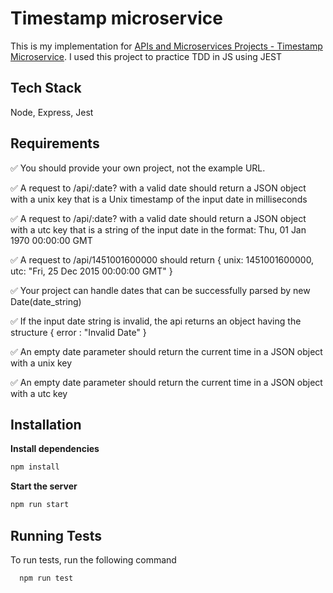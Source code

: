 
# Timestamp microservice

This is my implementation for [APIs and Microservices Projects - Timestamp Microservice](https://www.freecodecamp.org/learn/back-end-development-and-apis/back-end-development-and-apis-projects/request-header-parser-microservice).
I used this project to practice TDD in JS using JEST


## Tech Stack

Node, Express, Jest


## Requirements

✅ You should provide your own project, not the example URL.

✅ A request to /api/:date? with a valid date should return a JSON object with a unix key that is a Unix timestamp of the input date in milliseconds

✅ A request to /api/:date? with a valid date should return a JSON object with a utc key that is a string of the input date in the format: Thu, 01 Jan 1970 00:00:00 GMT

✅ A request to /api/1451001600000 should return { unix: 1451001600000, utc: "Fri, 25 Dec 2015 00:00:00 GMT" }

✅ Your project can handle dates that can be successfully parsed by new Date(date_string)

✅ If the input date string is invalid, the api returns an object having the structure { error : "Invalid Date" }

✅ An empty date parameter should return the current time in a JSON object with a unix key

✅ An empty date parameter should return the current time in a JSON object with a utc key


## Installation

**Install dependencies**

```bash
npm install
```
**Start the server**

```bash
npm run start
```
## Running Tests

To run tests, run the following command

```bash
  npm run test
```

